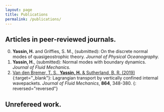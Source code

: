 ```yaml
---
layout: page
title: Publications
permalink: /publications/
---
```


## Articles in peer-reviewed journals. 

0. **Yassin, H.** and Griffies, S. M., (submitted): On the discrete normal modes of quasigeostrophic theory. *Journal of Physical Oceanography.*
0. **Yassin, H.**, (submitted): Normal modes with boundary dynamics. *Journal of Fluid Mechanics.*
0. [Van den Bremer, T. S., **Yassin, H.** & Sutherland, B. R. (2019)](https://doi.org/10.1017/jfm.2019.30){:target="_blank"}: Lagrangian transport by vertically confined internal wavepackets. *Journal of Fluid Mechanics*, **864**, 348-380.
{: reversed="reversed"}


## Unrefereed work.
